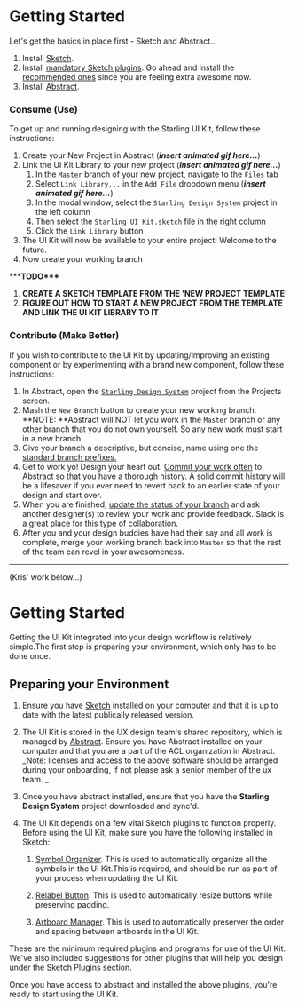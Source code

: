 # Getting Started

Let's get the basics in place first - Sketch and Abstract...

1. Install [Sketch](https://www.sketchapp.com/).
2. Install [mandatory Sketch plugins](/sketch-plugins.md#sketch-plugins-mandatory). Go ahead and install the [recommended ones](/sketch-plugins.md#sketch-plugins-optional) since you are feeling extra awesome now.
3. Install [Abstract](https://www.goabstract.com/).

### Consume \(Use\)

To get up and running designing with the Starling UI Kit, follow these instructions:

1. Create your New Project in Abstract \(_**insert animated gif here...**_\)
2. Link the UI Kit Library to your new project \(_**insert animated gif here...**_\)
   1. In the `Master` branch of your new project, navigate to the `Files` tab
   2. Select `Link Library...` in the `Add File` dropdown menu \(_**insert animated gif here...**_\)
   3. In the modal window, select the `Starling Design System` project in the left column
   4. Then select the `Starling UI Kit.sketch` file in the right column
   5. Click the `Link Library` button
3. The UI Kit will now be available to your entire project! Welcome to the future.
4. Now create your working branch

\*\*\***TODO\*\*\***

1. **CREATE A SKETCH TEMPLATE FROM THE 'NEW PROJECT TEMPLATE'**
2. **FIGURE OUT HOW TO START A NEW PROJECT FROM THE TEMPLATE AND LINK THE UI KIT LIBRARY TO IT**


### Contribute \(Make Better\)

If you wish to contribute to the UI Kit by updating/improving an existing component or by experimenting with a brand new component, follow these instructions:

1. In Abstract, open the [`Starling Design System`](https://share.goabstract.com/2a3f637c-1f60-47a1-887e-dbd002f44b18) project from the Projects screen.
2. Mash the `New Branch` button to create your new working branch. **NOTE: **Abstract will NOT let you work in the `Master` branch or any other branch that you do not own yourself. So any new work must start in a new branch.
3. Give your branch a descriptive, but concise, name using one the [standard branch prefixes.](/abstract-guidelines-and-best-practices.md#abstract-name)
4. Get to work yo! Design your heart out. [Commit your work often](/abstract-guidelines-and-best-practices.md#abstract-commit) to Abstract so that you have a thorough history. A solid commit history will be a lifesaver if you ever need to revert back to an earlier state of your design and start over.
5. When you are finished, [update the status of your branch](/abstract-guidelines-and-best-practices.md#abstract-status) and ask another designer\(s\) to review your work and provide feedback. Slack is a great place for this type of collaboration.
6. After you and your design buddies have had their say and all work is complete, merge your working branch back into `Master` so that the rest of the team can revel in your awesomeness.

---

(Kris' work below...)

# Getting Started

Getting the UI Kit integrated into your design workflow is relatively simple.The first step is preparing your environment, which only has to be done once.

## Preparing your Environment

1. Ensure you have [Sketch](https://www.sketchapp.com/) installed on your computer and that it is up to date with the latest publically released version.
2. The UI Kit is stored in the UX design team's shared repository, which is managed by [Abstract](https://www.goabstract.com/). Ensure you have Abstract installed on your computer and that you are a part of the ACL organization in Abstract.  
   _Note: licenses and access to the above software should be arranged during your onboarding, if not please ask a senior member of the ux team. _

3. Once you have abstract installed, ensure that you have the **Starling Design System** project downloaded and sync'd.

4. The UI Kit depends on a few vital Sketch plugins to function properly. Before using the UI Kit, make sure you have the following installed in Sketch:

   1. [Symbol Organizer](#). This is used to automatically organize all the symbols in the UI Kit.This is required, and should be run as part of your process when updating the UI Kit.

   2. [Relabel Button](#). This is used to automatically resize buttons while preserving padding.

   3. [Artboard Manager](#). This is used to automatically preserver the order and spacing between artboards in the UI Kit.

These are the minimum required plugins and programs for use of the UI Kit. We've also included suggestions for other plugins that will help you design under the Sketch Plugins section.

Once you have access to abstract and installed the above plugins, you're ready to start using the UI Kit.
